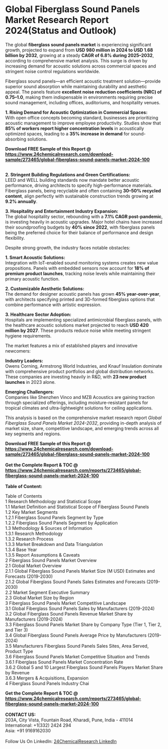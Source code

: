 <h1>Global Fiberglass Sound Panels Market Research Report 2024(Status and Outlook)</h1><p>The global <strong>fiberglass sound panels market</strong> is experiencing significant growth, projected to expand from <strong>USD 980 million in 2024 to USD 1.68 billion by 2032</strong>, growing at a steady <strong>CAGR of 6.8% during 2025–2032</strong>, according to comprehensive market analysis. This surge is driven by increasing demand for acoustic solutions across commercial spaces and stringent noise control regulations worldwide.</p><p>Fiberglass sound panels—an efficient acoustic treatment solution—provide superior sound absorption while maintaining durability and aesthetic appeal. The panels feature <strong>excellent noise reduction coefficients (NRC) of 0.75–1.0</strong>, making them indispensable in environments requiring precise sound management, including offices, auditoriums, and hospitality venues.</p><p><strong>1. Rising Demand for Acoustic Optimization in Commercial Spaces:</strong><br>
With open office concepts becoming standard, businesses are prioritizing acoustic management to improve employee productivity. Studies show that <strong>85% of workers report higher concentration levels</strong> in acoustically optimized spaces, leading to a <strong>35% increase in demand</strong> for sound-absorbing solutions.</p><div><b>Download FREE Sample of this Report @ 
            <a href="https://www.24chemicalresearch.com/download-sample/273465/global-fiberglass-sound-panels-market-2024-100">
            https://www.24chemicalresearch.com/download-sample/273465/global-fiberglass-sound-panels-market-2024-100</a></b></div><br><p><strong>2. Stringent Building Regulations and Green Certifications:</strong><br>
LEED and WELL building standards now mandate better acoustic performance, driving architects to specify high-performance materials. Fiberglass panels, being recyclable and often containing <strong>30–50% recycled content</strong>, align perfectly with sustainable construction trends growing at <strong>9.2% annually</strong>.</p><p><strong>3. Hospitality and Entertainment Industry Expansion:</strong><br>
The global hospitality sector, rebounding with a <strong>7.1% CAGR post-pandemic</strong>, is investing heavily in acoustic upgrades. Major hotel chains have increased their soundproofing budgets by <strong>40% since 2022</strong>, with fiberglass panels being the preferred choice for their balance of performance and design flexibility.</p><p>Despite strong growth, the industry faces notable obstacles:</p><p><strong>1. Smart Acoustic Solutions:</strong><br>
Integration with IoT-enabled sound monitoring systems creates new value propositions. Panels with embedded sensors now account for <strong>18% of premium product launches</strong>, tracking noise levels while maintaining their primary acoustic function.</p><p><strong>2. Customizable Aesthetic Solutions:</strong><br>
The demand for designer acoustic panels has grown <strong>45% year-over-year</strong>, with architects specifying printed and 3D-formed fiberglass options that combine performance with artistic expression.</p><p><strong>3. Healthcare Sector Adoption:</strong><br>
Hospitals are implementing specialized antimicrobial fiberglass panels, with the healthcare acoustic solutions market projected to reach <strong>USD 420 million by 2027</strong>. These products reduce noise while meeting stringent hygiene requirements.</p><p>The market features a mix of established players and innovative newcomers:</p><p><strong>Industry Leaders:</strong><br>
Owens Corning, Armstrong World Industries, and Knauf Insulation dominate with comprehensive product portfolios and global distribution networks. These companies are investing heavily in R&amp;D, with <strong>23 new product launches</strong> in 2023 alone.</p><p><strong>Emerging Challengers:</strong><br>
Companies like Shenzhen Vinco and MZB Acoustics are gaining traction through specialized offerings, including moisture-resistant panels for tropical climates and ultra-lightweight solutions for ceiling applications.</p><p>This analysis is based on the comprehensive market research report <em>Global Fiberglass Sound Panels Market 2024-2032</em>, providing in-depth analysis of market size, share, competitive landscape, and emerging trends across all key segments and regions.</p><div><b>Download FREE Sample of this Report @ 
            <a href="https://www.24chemicalresearch.com/download-sample/273465/global-fiberglass-sound-panels-market-2024-100">
            https://www.24chemicalresearch.com/download-sample/273465/global-fiberglass-sound-panels-market-2024-100</a></b></div><br><div><b>Get the Complete Report & TOC @ 
            <a href="https://www.24chemicalresearch.com/reports/273465/global-fiberglass-sound-panels-market-2024-100">
            https://www.24chemicalresearch.com/reports/273465/global-fiberglass-sound-panels-market-2024-100</a></b></div><br>
            <b>Table of Content:</b><p>Table of Contents<br />
1 Research Methodology and Statistical Scope<br />
1.1 Market Definition and Statistical Scope of Fiberglass Sound Panels<br />
1.2 Key Market Segments<br />
1.2.1 Fiberglass Sound Panels Segment by Type<br />
1.2.2 Fiberglass Sound Panels Segment by Application<br />
1.3 Methodology & Sources of Information<br />
1.3.1 Research Methodology<br />
1.3.2 Research Process<br />
1.3.3 Market Breakdown and Data Triangulation<br />
1.3.4 Base Year<br />
1.3.5 Report Assumptions & Caveats<br />
2 Fiberglass Sound Panels Market Overview<br />
2.1 Global Market Overview<br />
2.1.1 Global Fiberglass Sound Panels Market Size (M USD) Estimates and Forecasts (2019-2030)<br />
2.1.2 Global Fiberglass Sound Panels Sales Estimates and Forecasts (2019-2030)<br />
2.2 Market Segment Executive Summary<br />
2.3 Global Market Size by Region<br />
3 Fiberglass Sound Panels Market Competitive Landscape<br />
3.1 Global Fiberglass Sound Panels Sales by Manufacturers (2019-2024)<br />
3.2 Global Fiberglass Sound Panels Revenue Market Share by Manufacturers (2019-2024)<br />
3.3 Fiberglass Sound Panels Market Share by Company Type (Tier 1, Tier 2, and Tier 3)<br />
3.4 Global Fiberglass Sound Panels Average Price by Manufacturers (2019-2024)<br />
3.5 Manufacturers Fiberglass Sound Panels Sales Sites, Area Served, Product Type<br />
3.6 Fiberglass Sound Panels Market Competitive Situation and Trends<br />
3.6.1 Fiberglass Sound Panels Market Concentration Rate<br />
3.6.2 Global 5 and 10 Largest Fiberglass Sound Panels Players Market Share by Revenue<br />
3.6.3 Mergers & Acquisitions, Expansion<br />
4 Fiberglass Sound Panels Industry Chai</p><div><b>Get the Complete Report & TOC @ 
            <a href="https://www.24chemicalresearch.com/reports/273465/global-fiberglass-sound-panels-market-2024-100">
            https://www.24chemicalresearch.com/reports/273465/global-fiberglass-sound-panels-market-2024-100</a></b></div><br><b>CONTACT US:</b><br>
            203A, City Vista, Fountain Road, Kharadi, Pune, India - 411014<br>
            International: +1(332) 2424 294<br>
            Asia: +91 9169162030 <br><br>
            Follow Us On LinkedIn: <a href="https://www.linkedin.com/company/24chemicalresearch/">24ChemicalResearch LinkedIn</a>